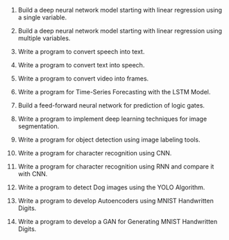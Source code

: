 1. Build a deep neural network model starting with linear regression using a single variable.

2. Build a deep neural network model starting with linear regression using multiple variables.

3. Write a program to convert speech into text.

4. Write a program to convert text into speech.

5. Write a program to convert video into frames.

6. Write a program for Time-Series Forecasting with the LSTM Model.

7. Build a feed-forward neural network for prediction of logic gates.

8. Write a program to implement deep learning techniques for image segmentation.

9. Write a program for object detection using image labeling tools.

10. Write a program for character recognition using CNN.

11. Write a program for character recognition using RNN and compare it with CNN.

12. Write a program to detect Dog images using the YOLO Algorithm.

13. Write a program to develop Autoencoders using MNIST Handwritten Digits.

14. Write a program to develop a GAN for Generating MNIST Handwritten Digits.
